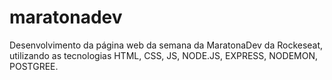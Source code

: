 # maratonadev
Desenvolvimento da página web da semana da MaratonaDev da Rockeseat, utilizando as tecnologias HTML, CSS, JS, NODE.JS, EXPRESS, NODEMON, POSTGREE.
